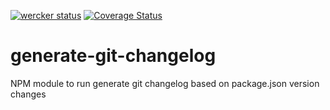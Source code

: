 [![wercker status](https://app.wercker.com/status/380ff799a37ab2e1bb09a8ae5200ca99/s/master "wercker status")](https://app.wercker.com/project/byKey/380ff799a37ab2e1bb09a8ae5200ca99) [![Coverage Status](https://coveralls.io/repos/github/rafaelverger/create-git-changelog/badge.svg?branch=issue9)](https://coveralls.io/github/rafaelverger/create-git-changelog?branch=issue9)

# generate-git-changelog
NPM module to run generate git changelog based on package.json version changes
